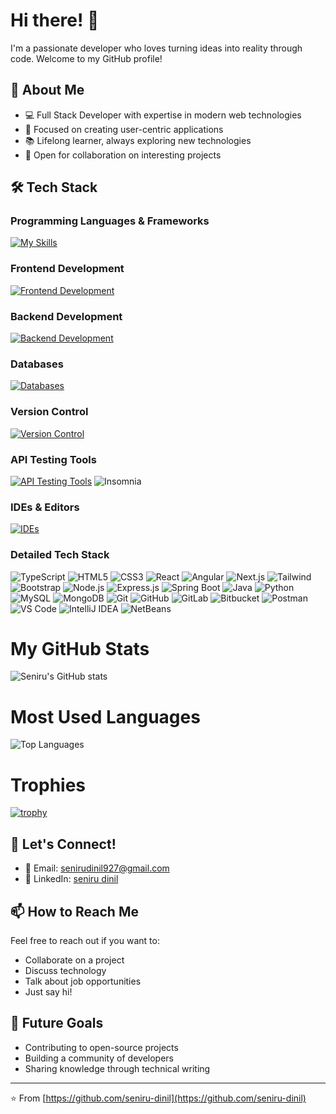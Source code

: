 # Hi there! 👋 

I'm a passionate developer who loves turning ideas into reality through code. Welcome to my GitHub profile!

## 🚀 About Me
- 💻 Full Stack Developer with expertise in modern web technologies
- 🎯 Focused on creating user-centric applications
- 📚 Lifelong learner, always exploring new technologies
- 🤝 Open for collaboration on interesting projects

## 🛠️ Tech Stack

### Programming Languages & Frameworks
[![My Skills](https://skillicons.dev/icons?i=ts,js,html,css,java,python)](https://skillicons.dev)

### Frontend Development
[![Frontend Development](https://skillicons.dev/icons?i=react,angular,nextjs,tailwind,bootstrap)](https://skillicons.dev)

### Backend Development
[![Backend Development](https://skillicons.dev/icons?i=nodejs,express,spring)](https://skillicons.dev)

### Databases
[![Databases](https://skillicons.dev/icons?i=mysql,mongodb)](https://skillicons.dev)

### Version Control
[![Version Control](https://skillicons.dev/icons?i=git,github,gitlab,bitbucket)](https://skillicons.dev)

### API Testing Tools
[![API Testing Tools](https://skillicons.dev/icons?i=postman)](https://skillicons.dev)
![Insomnia](https://img.shields.io/badge/Insomnia-5849BE?style=for-the-badge&logo=insomnia&logoColor=white)

### IDEs & Editors
[![IDEs](https://skillicons.dev/icons?i=vscode,idea,netbeans)](https://skillicons.dev)

### Detailed Tech Stack
![TypeScript](https://img.shields.io/badge/TypeScript-007ACC?style=for-the-badge&logo=typescript&logoColor=white)
![HTML5](https://img.shields.io/badge/HTML5-E34F26?style=for-the-badge&logo=html5&logoColor=white)
![CSS3](https://img.shields.io/badge/CSS3-1572B6?style=for-the-badge&logo=css3&logoColor=white)
![React](https://img.shields.io/badge/React-20232A?style=for-the-badge&logo=react&logoColor=61DAFB)
![Angular](https://img.shields.io/badge/Angular-DD0031?style=for-the-badge&logo=angular&logoColor=white)
![Next.js](https://img.shields.io/badge/Next.js-000000?style=for-the-badge&logo=next.js&logoColor=white)
![Tailwind](https://img.shields.io/badge/Tailwind_CSS-38B2AC?style=for-the-badge&logo=tailwind-css&logoColor=white)
![Bootstrap](https://img.shields.io/badge/Bootstrap-563D7C?style=for-the-badge&logo=bootstrap&logoColor=white)
![Node.js](https://img.shields.io/badge/Node.js-43853D?style=for-the-badge&logo=node.js&logoColor=white)
![Express.js](https://img.shields.io/badge/Express.js-404D59?style=for-the-badge)
![Spring Boot](https://img.shields.io/badge/Spring_Boot-F2F4F9?style=for-the-badge&logo=spring-boot)
![Java](https://img.shields.io/badge/Java-ED8B00?style=for-the-badge&logo=openjdk&logoColor=white)
![Python](https://img.shields.io/badge/Python-14354C?style=for-the-badge&logo=python&logoColor=white)
![MySQL](https://img.shields.io/badge/MySQL-005C84?style=for-the-badge&logo=mysql&logoColor=white)
![MongoDB](https://img.shields.io/badge/MongoDB-4EA94B?style=for-the-badge&logo=mongodb&logoColor=white)
![Git](https://img.shields.io/badge/Git-F05032?style=for-the-badge&logo=git&logoColor=white)
![GitHub](https://img.shields.io/badge/GitHub-181717?style=for-the-badge&logo=github&logoColor=white)
![GitLab](https://img.shields.io/badge/GitLab-FCA121?style=for-the-badge&logo=gitlab&logoColor=white)
![Bitbucket](https://img.shields.io/badge/Bitbucket-0052CC?style=for-the-badge&logo=bitbucket&logoColor=white)
![Postman](https://img.shields.io/badge/Postman-FF6C37?style=for-the-badge&logo=postman&logoColor=white)
![VS Code](https://img.shields.io/badge/VS_Code-007ACC?style=for-the-badge&logo=visual-studio-code&logoColor=white)
![IntelliJ IDEA](https://img.shields.io/badge/IntelliJ_IDEA-000000?style=for-the-badge&logo=intellij-idea&logoColor=white)
![NetBeans](https://img.shields.io/badge/NetBeans-1B6AC6?style=for-the-badge&logo=apache-netbeans-ide&logoColor=white)

# My GitHub Stats
![Seniru's GitHub stats](https://github-readme-stats.vercel.app/api?username=seniru-dinil&show_icons=true&theme=radical)

# Most Used Languages
![Top Languages](https://github-readme-stats.vercel.app/api/top-langs/?username=seniru-dinil&layout=compact&theme=radical)

# Trophies
[![trophy](https://github-profile-trophy.vercel.app/?username=seniru-dinil&theme=radical)](https://github.com/ryo-ma/github-profile-trophy)

## 🤝 Let's Connect!

- 📧 Email: senirudinil927@gmail.com
- 💼 LinkedIn: [seniru dinil](https://www.linkedin.com/in/seniru-dinil/)

## 📫 How to Reach Me

Feel free to reach out if you want to:
- Collaborate on a project
- Discuss technology
- Talk about job opportunities
- Just say hi! 

## 🎯 Future Goals
- Contributing to open-source projects
- Building a community of developers
- Sharing knowledge through technical writing

---

⭐️ From [https://github.com/seniru-dinil](https://github.com/seniru-dinil)
